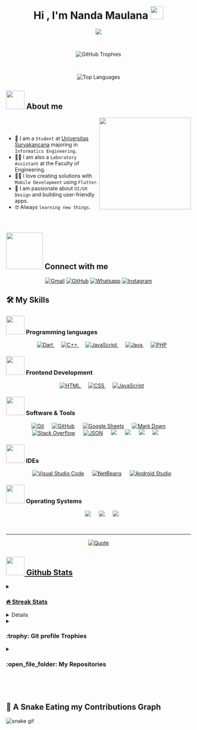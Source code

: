 <h1 align="center">Hi , I'm Nanda Maulana <img src="https://media.giphy.com/media/hvRJCLFzcasrR4ia7z/giphy.gif" width="35"></h1>
<p align="center">
<a href="https://github.com/DenverCoder1/readme-typing-svg">
  <img src="https://readme-typing-svg.herokuapp.com?font=Time+New+Roman&color=%23C8BE25&size=25&center=true&vCenter=true&width=600&height=100&lines=Informatics+Engineer+Student;UI/UX+Designer;Always+Learning+New+Things;Tech+Enthusiast;Creative+Thinker">
</a>

</p>


<br>

<p align="center">
  <img src="https://github-profile-trophy.vercel.app/?username=nandamaull244&theme=prussian&no-frame=true&row=1&column=7" alt="GitHub Trophies"/>
</p>
<br>
<p align="center">
  <img src="https://github-readme-stats.vercel.app/api/top-langs/?username=nandamaull244&layout=compact&theme=prussian" alt="Top Languages" />
</p>


	
## <picture><img src = "https://github.com/7oSkaaa/7oSkaaa/blob/main/Images/about_me.gif?raw=true" width = 50px></picture> About me

<picture> <img align="right" src="https://github.com/7oSkaaa/7oSkaaa/blob/main/Images/Right_Side.gif?raw=true" width = 250px></picture>

<br><br>

- :school: I am a `Student` at [Universitas Suryakancana](https://unsur.ac.id/) majoring in `Informatics Engineering`.
- :man_teacher: I am also a `Laboratory Assistant` at the Faculty of Engineering.
- :technologist: I love creating solutions with `Mobile Development` using `Flutter`.
- :art: I am passionate about `UI/UX Design` and building user-friendly apps.
- :nerd_face: Always `learning new things`.

<br>



## <picture> <img src="https://github.com/7oSkaaa/7oSkaaa/blob/main/Images/Connect-with-me.gif?raw=true" width="100px"> </picture> Connect with me
<p align="center">
	<a href="mailto:nandamaulana.12.x@gmail.com"><img img src="https://img.shields.io/badge/gmail-%23EA4335.svg?style=plastic&logo=gmail&logoColor=white" alt="Gmail"/></a>
	<a href="https://github.com/nandamaull244"><img src="https://img.shields.io/badge/github-%23181717.svg?style=plastic&logo=github&logoColor=white" alt="GitHub"/></a>
	<a href="https://wa.me/085174067863"><img src="https://img.shields.io/badge/whatsapp-%2325D366.svg?style=plastic&logo=whatsapp&logoColor=white" alt="Whatsapp"/></a>
	<!-- <a href="https://www.linkedin.com/in/7oskaa/"><img src="https://img.shields.io/badge/linkedin-%230A66C2.svg?style=plastic&logo=linkedin&logoColor=white" alt="LinkedIn"/></a> -->
	<a href="https://www.instagram.com/maulll_n_/"><img src="https://img.shields.io/badge/instagram-%23E4405F.svg?style=plastic&logo=instagram&logoColor=white" alt="Instagram"/></a>
</p>



## 🛠️ My Skills

### <picture> <img src = "https://github.com/7oSkaaa/7oSkaaa/blob/main/Images/Programming_Languages.gif?raw=true" width = 50px>  </picture> Programming languages

<p align="center"> 
  &emsp; 
  <a href="https://dart.dev/" target="_blank"> 
    <img alt="Dart" src="https://img.shields.io/badge/Dart-0175C2.svg?style=plastic&logo=dart&logoColor=white">
  </a> 
  &emsp;
  <a href="https://www.w3schools.com/cpp/" target="_blank"> 
    <img alt="C++" src="https://img.shields.io/badge/C++%20-%2300599C.svg?style=plastic&logo=c%2B%2B&logoColor=white">
  </a> 
  &emsp;
  <a href="https://developer.mozilla.org/en-US/docs/Web/JavaScript" target="_blank"> 
     <img alt="JavaScript" src="https://img.shields.io/badge/JavaScript%20-%23F7DF1E.svg?style=plastic&logo=javascript&logoColor=black">
   </a>
  &emsp;
  <a href="https://www.java.com" target="_blank"> 
    <img alt="Java" src="https://img.shields.io/badge/Java-%23007396.svg?style=plastic&logo=java&logoColor=white">
  </a>
  &emsp;
   <a href="https://www.php.net/" target="_blank">
    <img alt="PHP" src="https://img.shields.io/badge/PHP-777BB4.svg?style=plastic&logo=php&logoColor=white">
  </a>
</p>

### <picture> <img src = "https://github.com/7oSkaaa/7oSkaaa/blob/main/Images/Front_End.gif?raw=true" width = 50px>  </picture> Frontend Development
<p align="center"> 
  &emsp; 
  <a href="https://www.w3.org/html/" target="_blank"> 
   <img alt="HTML" src="https://img.shields.io/badge/HTML5%20-%23E34F26.svg?style=plastic&logo=html5&logoColor=white">
  </a>   
  &emsp;
  <a href="https://www.w3schools.com/css/" target="_blank">
    <img alt="CSS" src="https://img.shields.io/badge/CSS%20-%231572B6.svg?style=plastic&logo=css3&logoColor=white">
  </a> 
  &emsp;
  <a href="https://developer.mozilla.org/en-US/docs/Web/JavaScript" target="_blank"> 
     <img alt="JavaScript" src="https://img.shields.io/badge/JavaScript%20-%23F7DF1E.svg?style=plastic&logo=javascript&logoColor=black">
   </a>
</p>

 ### <picture> <img src = "https://github.com/7oSkaaa/7oSkaaa/blob/main/Images/Software_Tools.gif?raw=true" width = 50px>  </picture> Software & Tools
 
<p align="center">
  &emsp;
    <a href="#"><img alt="Git" src="https://img.shields.io/badge/Git%20-%23F05033.svg?style=plastic&logo=git&logoColor=white"></a>
  &emsp;
    <a href="#"><img alt="GitHub" src="https://img.shields.io/badge/github-%23181717.svg?style=plastic&logo=github&logoColor=white"></a>
  &emsp;
    <a href="#"><img alt="Google Sheets" src="https://img.shields.io/badge/Google%20Sheets%20-%2334A853.svg?style=plastic&logo=google%20sheets&logoColor=white"></a>
  &emsp;
    <a href="#"><img alt="Mark Down" src="https://img.shields.io/badge/Markdown-000000?style=plastic&logo=markdown&logoColor=white"></a>
  &emsp;
    <a href="#"><img alt="Stack Overflow" src="https://img.shields.io/badge/-Stack%20Overflow-FE7A16?style=plastic&logo=stack-overflow&logoColor=white"></a>
  &emsp;
    <a href="#"><img alt="JSON" img src="https://img.shields.io/badge/json-%23000000.svg?style=plastic&logo=json&logoColor=white"></a>
    &emsp;
    <a href="#"><img src="https://img.shields.io/badge/mysql-%234479A1.svg?&style=plastic&logo=mysql&logoColor=white"/></a>
  &emsp;
  <a href="#"><img src="https://img.shields.io/badge/figma-%23F24E1E.svg?&style=plastic&logo=figma&logoColor=white"/></a>
  &emsp;
  <a href="#"><img src="https://img.shields.io/badge/supabase-%233FCF8E.svg?&style=plastic&logo=supabase&logoColor=white"/></a>
  &emsp;
  <a href="#"><img src="https://img.shields.io/badge/firebase-%23DD2C00.svg?&style=plastic&logo=firebase&logoColor=white"/></a>
  &emsp;
</p>

 ### <picture> <img src = "https://github.com/7oSkaaa/7oSkaaa/blob/main/Images/IDEs.gif?raw=true" width = 50px>  </picture> IDEs
 
<p align="center">
  &emsp;
    <a href="#"><img alt="Visual Studio Code" src="https://img.shields.io/badge/Visual%20Studio%20Code-0078d7.svg?style=plastic&logo=visual-studio-code&logoColor=white"></a>
  &emsp;
<a href="#"><img alt="NetBeans" src="https://img.shields.io/badge/netbeans-1B6AC6.svg?style=plastic&logo=apachenetbeanside&logoColor=white" /></a>
  &emsp;
   <a href="#"><img alt="Android Studio" src="https://img.shields.io/badge/android%20studio-3DDC84.svg?style=plastic&logo=androidstudio&logoColor=white" /></a>
</p>


 


 ### <picture> <img src = "https://github.com/7oSkaaa/7oSkaaa/blob/main/Images/OS.gif?raw=true" width = 50px>  </picture> Operating Systems
 
<p align="center">
  &emsp;
    <a href="#"><img src="https://img.shields.io/badge/Linux-FCC624?style=plastic&logo=linux&logoColor=black"></a>
  &emsp;
    <a href="#"><img src="https://img.shields.io/badge/Ubuntu-E95420?style=plastic&logo=ubuntu&logoColor=white"></a>
  &emsp;
    <a href="#"><img src="https://img.shields.io/badge/Windows-0078D6?style=plastic&logo=windows&logoColor=white"></a>

</p>

<br> 

---

<p align = "center">
	<a href="https://github.com/piyushsuthar/github-readme-quotes"> <img alt = "Quote" src="https://quotes-github-readme.vercel.app/api?type=horizontal&theme=tokyonight&animation=grow_out_in&quoteCategory=programming">
</p>

## <picture> <img src = "https://github.com/7oSkaaa/7oSkaaa/blob/main/Images/Statistics.gif?raw=true" width = 50px>  </picture> Github Stats

<details><summary><h3> 🔥 Streak Stats</h3></summary>

----	

<p align="center"><img src="https://github-readme-streak-stats.herokuapp.com/?user=7oSkaaa&theme=tokyonight_duo" alt="7oSkaaa" /></p>

</details>
  
<details><summary><h3>💻 GitHub Profile Stats</h3></summary>

----
	
<p align="center">
    <a href="https://github.com/anuraghazra/github-readme-stats">
	    <img alt="nandamaull244's Github Stats" src="https://github-readme-stats.vercel.app/api?username=nandamaull244&show_icons=true&count_private=true&locale=en&theme=tokyonight&layout=compact" height="230px"/></a>
	  <img src="https://github-readme-stats.vercel.app/api/top-langs?username=nandamaull244&langs_count=10&show_icons=true&locale=en&theme=tokyonight" alt="nandamaull244" height="230px"/>
<br/>

  <b>Note:</b> Top languages is only a metric of the languages my public code consists of and doesn't reflect experience or skill level.
  </p>
</details>

<!-- <details><summary><h3>⚡ Recent GitHub Activity</h3></summary>	
https://github-readme-activity-graph.cyclic.app/graph?username=nandamaull244&theme=github(https://github.com/nandamaull244/github-readme-activity-graph) -->

 
</details>

<details><summary> <h3> :trophy: Git profile Trophies </h3></summary>

----
	
<p align="center"> <a href="https://github.com/ryo-ma/github-profile-trophy"><img src="https://github-profile-trophy.vercel.app/?username=nandamaull244&layout=compact&theme=tokyonight&column=4&margin-w=15&margin-h=15" alt="nandamaull244" /></a> </p>


	
</details>
	
<details><summary><h3> :open_file_folder: My Repositories </h3></summary>	
<div>
  <p align="center">
	<a href="https://github.com/nandamaull244/nandamaull244">
      		<img src="https://github-readme-stats.vercel.app/api/pin/?username=nandamaull244&repo=nandamaull244&theme=tokyonight" alt="GitHub Stats" />
    	</a>
	<a href="https://github.com/nandamaull244/sylph2">
      		<img src="https://github-readme-stats.vercel.app/api/pin/?username=nandamaull244&repo=nandamaull244&theme=tokyonight" alt="GitHub Stats" />
    	</a>
	<a href="https://github.com/nandamaull244/admin_sylph">
      		<img src="https://github-readme-stats.vercel.app/api/pin/?username=nandamaull244&repo=nandamaull244&theme=tokyonight" alt="GitHub Stats" />
    	</a>
	<a href="https://github.com/nandamaull244/sylph_ar">
      		<img src="https://github-readme-stats.vercel.app/api/pin/?username=nandamaull244&repo=nandamaull244&theme=tokyonight" alt="GitHub Stats" />
    	</a>
	<a href="https://github.com/nandamaull244/Hoozori-v2">
      		<img src="https://github-readme-stats.vercel.app/api/pin/?username=nandamaull244&repo=nandamaull244&theme=tokyonight" alt="GitHub Stats" />
    	</a>
	<a href="https://github.com/nandamaull244/DAWALA">
      		<img src="https://github-readme-stats.vercel.app/api/pin/?username=nandamaull244&repo=nandamaull244&theme=tokyonight" alt="GitHub Stats" />
    	</a>
	<a href="https://github.com/nandamaull244/web_agenzy">
      		<img src="https://github-readme-stats.vercel.app/api/pin/?username=nandamaull244&repo=nandamaull244&theme=tokyonight" alt="GitHub Stats" />
    	</a>
	<a href="https://github.com/nandamaull244/cianjur_bersih">
      		<img src="https://github-readme-stats.vercel.app/api/pin/?username=nandamaull244&repo=nandamaull244&theme=tokyonight" alt="GitHub Stats" />
    	</a>
	<a href="https://github.com/nandamaull244/Huzoori_app">
      		<img src="https://github-readme-stats.vercel.app/api/pin/?username=nandamaull244&repo=nandamaull244&theme=tokyonight" alt="GitHub Stats" />
    	</a>
  </p>
</div>
</details>

</br></br>
	
## 🐍 A Snake Eating my Contributions Graph
	
![snake gif](https://github.com/nandamaull24/nandamaull244/blob/output/snake.svg)


